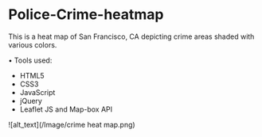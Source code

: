 # Police-Crime-heatmap
This is a heat map of San Francisco, CA depicting crime areas shaded with various colors.

•	Tools used: 
 - HTML5
 - CSS3 
 - JavaScript 
 - jQuery 
 - Leaflet JS and Map-box API

![alt_text](/Image/crime heat map.png)





